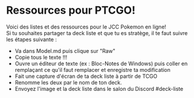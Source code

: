 # Ressources pour PTCGO!

Voici des listes et des ressources pour le JCC Pokemon en ligne!
<br>
Si tu souhaites partager ta deck liste et que tu es stratège, il te faut suivre les étapes suivante :

* Va dans Model.md puis clique sur "Raw"
* Copie tous le texte !!!
* Ouvre un éditeur de texte (ex : Bloc-Notes de Windows) puis coller en remplaçant ce qu'il faut remplacer et enregistre ta modification
* Fait une capture d'écran de ta deck liste à partir de TCGO
* Renomme les deux par le nom de ton deck.
* Envoyez l'image et la deck liste dans le salon du Discord #deck-liste
